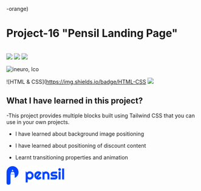 -orange)
# Project-16 "Pensil Landing Page"
>

<br>
<span>
<img src="https://img.shields.io/badge/html5%20-%23E34F26.svg?&style=for-the-badge&logo=html5&logoColor=white"/>
<img src="https://img.shields.io/badge/css3%20-%231572B6.svg?&style=for-the-badge&logo=css3&logoColor=white"/>
<img src="https://img.shields.io/badge/git%20-%23404d59.svg?&style=for-the-badge&logo=git&logoColor=white"/>
  
![ineuro, lco](https://img.shields.io/badge/iNeuron-LCO-green)

![HTML & CSS](https://img.shields.io/badge/HTML-CSS
<img src="https://img.shields.io/badge/github%20-%23121011.svg?&style=for-the-badge&logo=github&logoColor=white"/>
</span>




## What I have learned in this project?
-This project provides multiple blocks built using Tailwind CSS that you can use in your own projects.
  - I have learned about background image positioning
  - I have learned about positioning of discount content
 
  - Learnt transitioning properties and animation


<img src="./img/pensil.png" >
